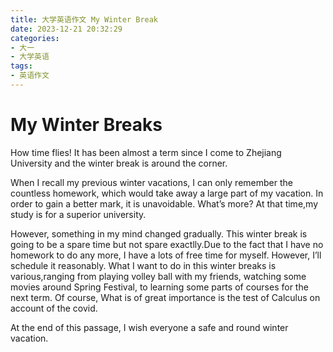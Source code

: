 ```yaml
---
title: 大学英语作文 My Winter Break
date: 2023-12-21 20:32:29
categories:
- 大一
- 大学英语
tags:
- 英语作文
---
```


# My Winter Breaks

How time flies! It has been almost a term since I come to Zhejiang University and the winter break is around the corner.

When I recall my previous winter vacations, I can only remember the countless homework, which would take away a large part of my vacation. In order to gain a better mark, it is unavoidable. What’s more? At that time,my study is for a superior university.

However, something in my mind changed gradually. This winter break is going to be a spare time but not spare exactlly.Due to the fact that I have no homework to do any more, I have a lots of free time for myself. However, I’ll schedule it reasonably. What I want to do in this winter breaks is various,ranging from playing volley ball with my friends, watching some movies around Spring Festival, to learning some parts of courses for the next term. Of course, What is of great importance is the test of Calculus on account of the covid.

At the end of this passage, I wish everyone a safe and round winter vacation.

